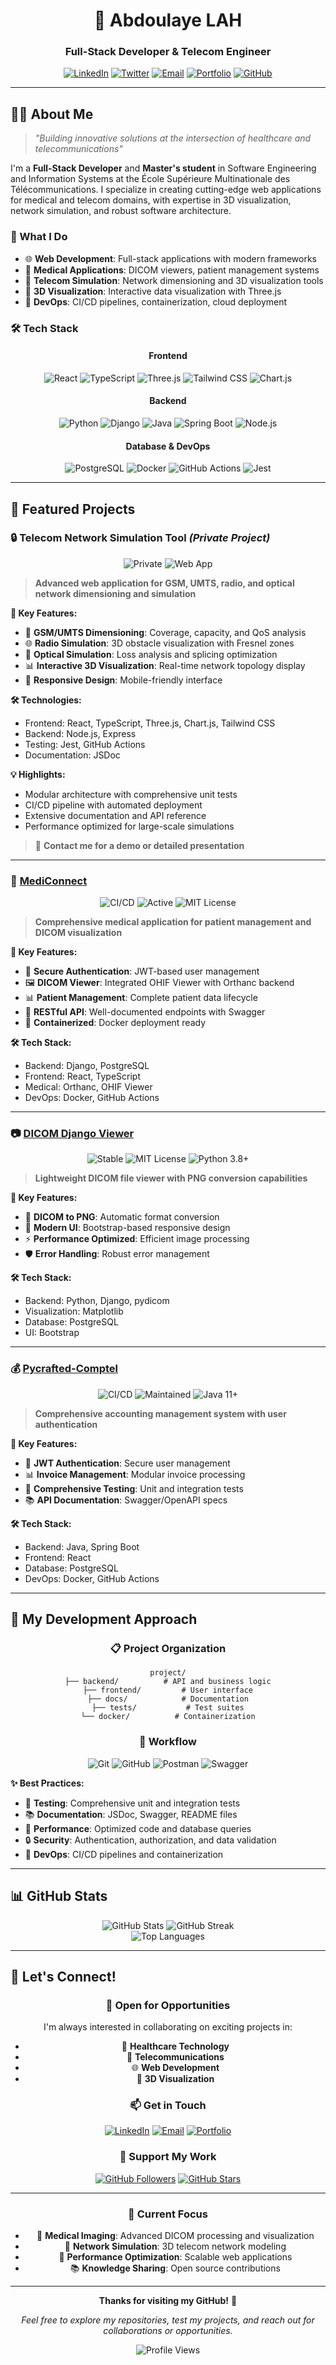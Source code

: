 <div align="center">
  
  # 🚀 Abdoulaye LAH
  
  ### Full-Stack Developer & Telecom Engineer
  
  [![LinkedIn](https://img.shields.io/badge/LinkedIn-0A66C2?style=for-the-badge&logo=linkedin&logoColor=white)](https://linkedin.com/in/ton-profil)
  [![Twitter](https://img.shields.io/badge/Twitter-1DA1F2?style=for-the-badge&logo=twitter&logoColor=white)](https://x.com/ton-profil)
  [![Email](https://img.shields.io/badge/Email-EA4335?style=for-the-badge&logo=gmail&logoColor=white)](mailto:ton.email@example.com)
  [![Portfolio](https://img.shields.io/badge/Portfolio-FF6B35?style=for-the-badge&logo=web&logoColor=white)](https://pycrafted.github.io)
  [![GitHub](https://img.shields.io/badge/GitHub-181717?style=for-the-badge&logo=github&logoColor=white)](https://github.com/pycrafted)
</div>

---

## 👨‍💻 About Me

> *"Building innovative solutions at the intersection of healthcare and telecommunications"*

I'm a **Full-Stack Developer** and **Master's student** in Software Engineering and Information Systems at the École Supérieure Multinationale des Télécommunications. I specialize in creating cutting-edge web applications for medical and telecom domains, with expertise in 3D visualization, network simulation, and robust software architecture.

### 🎯 What I Do
- 🌐 **Web Development**: Full-stack applications with modern frameworks
- 🏥 **Medical Applications**: DICOM viewers, patient management systems
- 📡 **Telecom Simulation**: Network dimensioning and 3D visualization tools
- 🎨 **3D Visualization**: Interactive data visualization with Three.js
- 🚀 **DevOps**: CI/CD pipelines, containerization, cloud deployment

### 🛠️ Tech Stack

<div align="center">
  
  #### Frontend
  ![React](https://img.shields.io/badge/React-20232A?style=for-the-badge&logo=react&logoColor=61DAFB)
  ![TypeScript](https://img.shields.io/badge/TypeScript-007ACC?style=for-the-badge&logo=typescript&logoColor=white)
  ![Three.js](https://img.shields.io/badge/Three.js-000000?style=for-the-badge&logo=three.js&logoColor=white)
  ![Tailwind CSS](https://img.shields.io/badge/Tailwind_CSS-38B2AC?style=for-the-badge&logo=tailwind-css&logoColor=white)
  ![Chart.js](https://img.shields.io/badge/Chart.js-FF6384?style=for-the-badge&logo=chart.js&logoColor=white)
  
  #### Backend
  ![Python](https://img.shields.io/badge/Python-3776AB?style=for-the-badge&logo=python&logoColor=white)
  ![Django](https://img.shields.io/badge/Django-092E20?style=for-the-badge&logo=django&logoColor=white)
  ![Java](https://img.shields.io/badge/Java-ED8B00?style=for-the-badge&logo=openjdk&logoColor=white)
  ![Spring Boot](https://img.shields.io/badge/Spring_Boot-6DB33F?style=for-the-badge&logo=spring&logoColor=white)
  ![Node.js](https://img.shields.io/badge/Node.js-339933?style=for-the-badge&logo=nodedotjs&logoColor=white)
  
  #### Database & DevOps
  ![PostgreSQL](https://img.shields.io/badge/PostgreSQL-316192?style=for-the-badge&logo=postgresql&logoColor=white)
  ![Docker](https://img.shields.io/badge/Docker-2496ED?style=for-the-badge&logo=docker&logoColor=white)
  ![GitHub Actions](https://img.shields.io/badge/GitHub_Actions-2088FF?style=for-the-badge&logo=github-actions&logoColor=white)
  ![Jest](https://img.shields.io/badge/Jest-C21325?style=for-the-badge&logo=jest&logoColor=white)
  
</div>

---

## 🌟 Featured Projects

### 🔒 Telecom Network Simulation Tool *(Private Project)*
<div align="center">
  <img src="https://img.shields.io/badge/Status-Private-red?style=for-the-badge" alt="Private"/>
  <img src="https://img.shields.io/badge/Type-Web%20Application-blue?style=for-the-badge" alt="Web App"/>
</div>

> **Advanced web application for GSM, UMTS, radio, and optical network dimensioning and simulation**

**🎯 Key Features:**
- 📡 **GSM/UMTS Dimensioning**: Coverage, capacity, and QoS analysis
- 🌐 **Radio Simulation**: 3D obstacle visualization with Fresnel zones
- 🔦 **Optical Simulation**: Loss analysis and splicing optimization
- 📊 **Interactive 3D Visualization**: Real-time network topology display
- 📱 **Responsive Design**: Mobile-friendly interface

**🛠️ Technologies:**
- Frontend: React, TypeScript, Three.js, Chart.js, Tailwind CSS
- Backend: Node.js, Express
- Testing: Jest, GitHub Actions
- Documentation: JSDoc

**💡 Highlights:**
- Modular architecture with comprehensive unit tests
- CI/CD pipeline with automated deployment
- Extensive documentation and API reference
- Performance optimized for large-scale simulations

> 📧 **Contact me for a demo or detailed presentation**

---

### 🏥 [MediConnect](https://github.com/pycrafted/MediConnect)
<div align="center">
  <img src="https://github.com/pycrafted/MediConnect/workflows/CI/CD%20Pipeline/badge.svg" alt="CI/CD"/>
  <img src="https://img.shields.io/badge/Status-Active-green?style=for-the-badge" alt="Active"/>
  <img src="https://img.shields.io/badge/License-MIT-yellow?style=for-the-badge" alt="MIT License"/>
</div>

> **Comprehensive medical application for patient management and DICOM visualization**

**🎯 Key Features:**
- 🔐 **Secure Authentication**: JWT-based user management
- 🖼️ **DICOM Viewer**: Integrated OHIF Viewer with Orthanc backend
- 📊 **Patient Management**: Complete patient data lifecycle
- 🔌 **RESTful API**: Well-documented endpoints with Swagger
- 🐳 **Containerized**: Docker deployment ready

**🛠️ Tech Stack:**
- Backend: Django, PostgreSQL
- Frontend: React, TypeScript
- Medical: Orthanc, OHIF Viewer
- DevOps: Docker, GitHub Actions

---

### 📷 [DICOM Django Viewer](https://github.com/pycrafted/dicom-django-viewer)
<div align="center">
  <img src="https://img.shields.io/badge/Status-Stable-green?style=for-the-badge" alt="Stable"/>
  <img src="https://img.shields.io/badge/License-MIT-yellow?style=for-the-badge" alt="MIT License"/>
  <img src="https://img.shields.io/badge/Python-3.8+-blue?style=for-the-badge" alt="Python 3.8+"/>
</div>

> **Lightweight DICOM file viewer with PNG conversion capabilities**

**🎯 Key Features:**
- 🔄 **DICOM to PNG**: Automatic format conversion
- 🎨 **Modern UI**: Bootstrap-based responsive design
- ⚡ **Performance Optimized**: Efficient image processing
- 🛡️ **Error Handling**: Robust error management

**🛠️ Tech Stack:**
- Backend: Python, Django, pydicom
- Visualization: Matplotlib
- Database: PostgreSQL
- UI: Bootstrap

---

### 💰 [Pycrafted-Comptel](https://github.com/pycrafted/pycrafted-comptel)
<div align="center">
  <img src="https://github.com/pycrafted/pycrafted-comptel/workflows/CI/CD%20Pipeline/badge.svg" alt="CI/CD"/>
  <img src="https://img.shields.io/badge/Status-Maintained-green?style=for-the-badge" alt="Maintained"/>
  <img src="https://img.shields.io/badge/Java-11+-orange?style=for-the-badge" alt="Java 11+"/>
</div>

> **Comprehensive accounting management system with user authentication**

**🎯 Key Features:**
- 🔐 **JWT Authentication**: Secure user management
- 📊 **Invoice Management**: Modular invoice processing
- 🧪 **Comprehensive Testing**: Unit and integration tests
- 📚 **API Documentation**: Swagger/OpenAPI specs

**🛠️ Tech Stack:**
- Backend: Java, Spring Boot
- Frontend: React
- Database: PostgreSQL
- DevOps: Docker, GitHub Actions

---

## 🎨 My Development Approach

<div align="center">
  
  ### 📋 Project Organization
  ```
  project/
  ├── backend/          # API and business logic
  ├── frontend/         # User interface
  ├── docs/            # Documentation
  ├── tests/           # Test suites
  └── docker/          # Containerization
  ```
  
  ### 🔄 Workflow
  ![Git](https://img.shields.io/badge/Git-F05032?style=for-the-badge&logo=git&logoColor=white)
  ![GitHub](https://img.shields.io/badge/GitHub-181717?style=for-the-badge&logo=github&logoColor=white)
  ![Postman](https://img.shields.io/badge/Postman-FF6C37?style=for-the-badge&logo=postman&logoColor=white)
  ![Swagger](https://img.shields.io/badge/Swagger-85EA2D?style=for-the-badge&logo=swagger&logoColor=black)
  
</div>

**✨ Best Practices:**
- 🧪 **Testing**: Comprehensive unit and integration tests
- 📚 **Documentation**: JSDoc, Swagger, README files
- 🚀 **Performance**: Optimized code and database queries
- 🔒 **Security**: Authentication, authorization, and data validation
- 🐳 **DevOps**: CI/CD pipelines and containerization

---

## 📊 GitHub Stats

<div align="center">
  <img src="https://github-readme-stats.vercel.app/api?username=pycrafted&show_icons=true&theme=radical&hide_border=true" alt="GitHub Stats"/>
  <img src="https://github-readme-streak-stats.herokuapp.com/?user=pycrafted&theme=radical&hide_border=true" alt="GitHub Streak"/>
</div>

<div align="center">
  <img src="https://github-readme-stats.vercel.app/api/top-langs/?username=pycrafted&layout=compact&theme=radical&hide_border=true" alt="Top Languages"/>
</div>

---

## 🤝 Let's Connect!

<div align="center">
  
  ### 💼 Open for Opportunities
  I'm always interested in collaborating on exciting projects in:
  - 🏥 **Healthcare Technology**
  - 📡 **Telecommunications**
  - 🌐 **Web Development**
  - 🎨 **3D Visualization**
  
  ### 📫 Get in Touch
  [![LinkedIn](https://img.shields.io/badge/LinkedIn-0A66C2?style=for-the-badge&logo=linkedin&logoColor=white)](https://linkedin.com/in/ton-profil)
  [![Email](https://img.shields.io/badge/Email-EA4335?style=for-the-badge&logo=gmail&logoColor=white)](mailto:ton.email@example.com)
  [![Portfolio](https://img.shields.io/badge/Portfolio-FF6B35?style=for-the-badge&logo=web&logoColor=white)](https://pycrafted.github.io)
  
  ### 🌟 Support My Work
  [![GitHub Followers](https://img.shields.io/github/followers/pycrafted?label=Follow&style=social)](https://github.com/pycrafted)
  [![GitHub Stars](https://img.shields.io/github/stars/pycrafted?label=Stars&style=social)](https://github.com/pycrafted)
  
</div>

---

<div align="center">
  
  ### 🎯 Current Focus
  - 🔬 **Medical Imaging**: Advanced DICOM processing and visualization
  - 📡 **Network Simulation**: 3D telecom network modeling
  - 🚀 **Performance Optimization**: Scalable web applications
  - 📚 **Knowledge Sharing**: Open source contributions
  
  ---
  
  **Thanks for visiting my GitHub!** 🚀
  
  *Feel free to explore my repositories, test my projects, and reach out for collaborations or opportunities.*
  
  ![Profile Views](https://komarev.com/ghpvc/?username=pycrafted&color=blueviolet&style=for-the-badge)
  
</div>
